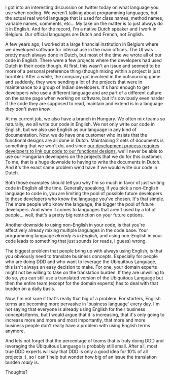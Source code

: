I got into an interesting discussion on twitter today on what language you use when coding.  We weren't talking about programming languages, but the actual real world language that is used for class names, method names, variable names, comments, etc...  My take on the matter is to just always do it in English.  And for the record, I'm a native Dutch speaker and I work in Belgium.  Our official languages are Dutch and French, not English.

A few years ago, I worked at a large financial institution in Belgium where we developed software for internal use in the main offices.  The UI was pretty much always done in Dutch, but most of the time we wrote all of our code in English.  There were a few projects where the developers had used Dutch in their code though.  At first, this wasn't an issue and seemed to be more of a personal preference thing (though mixing within a project is just horrible).  After a while, the company got involved in the outsourcing game and suddenly, they were sending a lot of the projects that were in maintenance to a group of Indian developers.  It's hard enough to get developers who use a different language and are part of a different culture on the same page when working on software, but it's obviously even harder if the code they are supposed to read, maintain and extend is in a language <em>they don't even know</em>.

At my current job, we also have a branch in Hungary.  We often mix teams so naturally, we all write our code in English.  We not only write our code in English, but we also use English as our language in any kind of documentation.  Now, we do have one customer who insists that the functional designs are all done in Dutch.  Maintaining 2 sets of documents is something that we won't do, and since <a href="/blog/2008/11/genesis-bridging-the-gap-between-requirement-and-code/">our development process requires developers to link our code to our functional designs</a>, we'll never be able to use our Hungarian developers on the projects that we do for this customer.  To me, that is a huge downside to having to write the documents in Dutch.  And it's the exact same problem we'd have if we would write our code in Dutch.

Both those examples should tell you why I'm so much in favor of just writing code in English all the time.  Generally speaking, if you pick a non-English language to code in, you are limiting the pool of possible future developers to those developers who know the language you've chosen.  It's that simple.  The more people who know the language, the bigger the pool of future developers.  And when it comes to languages that aren't used by a lot of people... well, that's a pretty big restriction on your future options.

Another downside to using non-English in your code, is that you're effectively already mixing multiple languages in the code base.  Your programming language <em>already is in English</em>, and using non-English in your code leads to something that just sounds (or reads, I guess) wrong.  

The biggest problem that people bring up with always using English, is that you obviously need to translate business concepts.  Especially for people who are doing DDD and who want to leverage the Ubiquitous Language, this isn't always an easy decision to make.  For one, your domain experts might not be willing to take on the translation burden.  If they are unwilling to do so, you can still use a translated version of the Ubiquitous Language but then the entire team (except for the domain experts) has to deal with that burden on a daily basis.

Now, I'm not sure if that's really that big of a problem.  For starters, English terms are becoming more pervasive in 'business language' every day.  I'm not saying that everyone is already using English for their business concepts/terms, but I would argue that it is increasing, that it's only going to increase more and more and most importantly, that more and more business people don't really have a problem with using English terms anymore.  

And lets not forget that the percentage of teams that is truly doing DDD and leveraging the Ubiquitous Language is probably still small.  After all, most true DDD experts will say that DDD is only a good idea for 10% of all projects ;), so I can't help but wonder how big of an issue the translation burden <em>really</em> is.

Thoughts?
